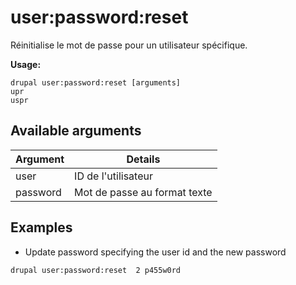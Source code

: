 # user:password:reset
Réinitialise le mot de passe pour un utilisateur spécifique.

**Usage:**
```
drupal user:password:reset [arguments]
upr
uspr
```

## Available arguments
Argument | Details
---------|-------------
user | ID de l'utilisateur
password | Mot de passe au format texte

## Examples
* Update password specifying the user id and the new password
```
drupal user:password:reset  2 p455w0rd
```
